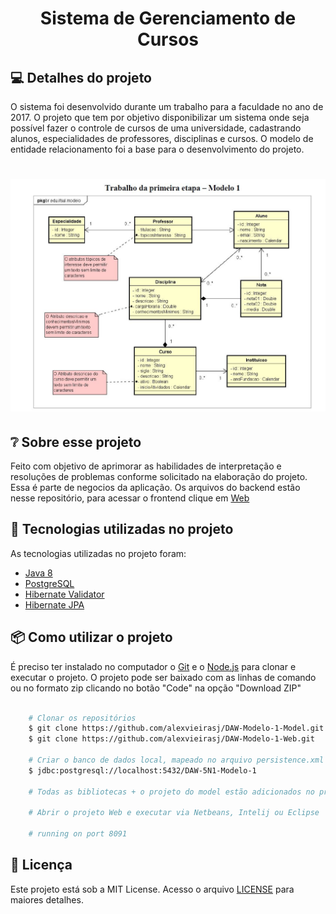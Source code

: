 <h1 align="center">
  Sistema de Gerenciamento de Cursos
</h1>

## 💻 Detalhes do projeto

O sistema foi desenvolvido durante um trabalho para a faculdade no ano de 2017. O projeto que tem por objetivo disponibilizar um sistema onde seja possível fazer o controle de cursos de uma universidade, cadastrando alunos, especialidades de professores, disciplinas e cursos. O modelo de entidade relacionamento foi a base para o desenvolvimento do projeto.
<h1 align="center">
    <img alt="Capa Projeto" title="CapaProjeto" src="./trabalho-1-etapa.JPG"/>
</h1>

## :grey_question: Sobre esse projeto

Feito com objetivo de aprimorar as habilidades de interpretação e resoluções de problemas conforme solicitado na elaboração do projeto. Essa é parte de negocios da aplicação.
Os arquivos do backend estão nesse repositório, para acessar o frontend clique em [Web](https://github.com/alexvieirasj/DAW-Modelo-1-Web.git)  

## :rocket: Tecnologias utilizadas no projeto

As tecnologias utilizadas no projeto foram:

- [Java 8](https://www.oracle.com/br/java/technologies/javase/javase8-archive-downloads.html)
- [PostgreSQL](https://jdbc.postgresql.org/changelogs/2017-08-01-42.1.4-release/)
- [Hibernate Validator](https://hibernate.org/orm/releases/4.2/)
- [Hibernate JPA](https://mvnrepository.com/artifact/org.hibernate.javax.persistence/hibernate-jpa-2.0-api)

## :package: Como utilizar o projeto

É preciso ter instalado no computador o [Git](https://git-scm.com) e o [Node.js](https://nodejs.org/) para clonar e executar o projeto. 
O projeto pode ser baixado com as linhas de comando ou no formato zip clicando no botão "Code" na opção "Download ZIP"

```bash

    # Clonar os repositórios
    $ git clone https://github.com/alexvieirasj/DAW-Modelo-1-Model.git
    $ git clone https://github.com/alexvieirasj/DAW-Modelo-1-Web.git

    # Criar o banco de dados local, mapeado no arquivo persistence.xml       
    $ jdbc:postgresql://localhost:5432/DAW-5N1-Modelo-1

    # Todas as bibliotecas + o projeto do model estão adicionados no projeto web

    # Abrir o projeto Web e executar via Netbeans, Intelij ou Eclipse
    
    # running on port 8091
```

## :memo: Licença

Este projeto está sob a MIT License. Acesso o arquivo [LICENSE](https://github.com/alexvieirasj/DAW-Modelo-1-Model/blob/master/LICENSE) para maiores detalhes.
